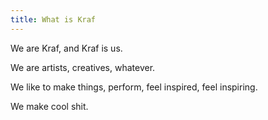 ```yaml
---
title: What is Kraf
---
```


We are Kraf, and Kraf is us.

We are artists, creatives, whatever.

We like to make things, perform, feel inspired, feel inspiring.

We make cool shit.